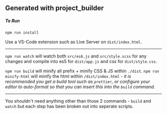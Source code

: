 ## Generated with project_builder

##### To Run

`npm run install`

Use a VS-Code extension such as Live Server on `dist/index.html`.

---

`npm run watch` will watch both `src/es6.js` and `src/style.scss` for any changes and compile into es5 for `dist/app.js` and css for `dist/style.css`.

`npm run build` will minify all prefix + minify CSS & JS within `./dist`.
`npm run minify-html` will minify the html within `/dist/index.html` - _it is recommended you get a build tool such as `prettier`, or configure your editor to auto-format so that you can insert this into the `build` command._

---

You shouldn't need anything other than those 2 commands - `build` and `watch` but each step has been broken out into seperate scripts.
